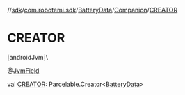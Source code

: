 //[sdk](../../../../index.md)/[com.robotemi.sdk](../../index.md)/[BatteryData](../index.md)/[Companion](index.md)/[CREATOR](-c-r-e-a-t-o-r.md)

# CREATOR

[androidJvm]\

@[JvmField](https://kotlinlang.org/api/latest/jvm/stdlib/kotlin.jvm/-jvm-field/index.html)

val [CREATOR](-c-r-e-a-t-o-r.md): Parcelable.Creator&lt;[BatteryData](../index.md)&gt;
